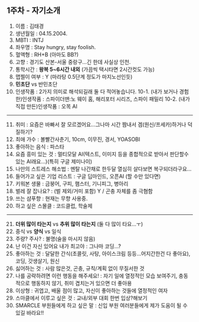 1주차 - 자기소개
----------------

1. 이름 : 김태경
2. 생년월일 : 04.15.2004.
3. MBTI : INTJ
4. 좌우명 : Stay hungry, stay foolish.
5. 혈액형 : RH+B (아마도 BB?)
6. 고향 : 경기도 산본-서울 중랑구...긴 한데 사실상 인천.
7. 통학시간 : **왕복 5~6시간 내외** (가끔씩 택시타면 2시간컷도 가능)
8. 맵찔이 여부 : Y (마라탕 0.5단계 정도가 마지노선인듯)
9. **민초단** vs 반민초단
10. 인생작품 : 2가지 의미로 해석되길래 둘 다 적어놓습니다.
10-1. (내가 보거나 경험한)인생작품 : 스파이더맨:노 웨이 홈, 해리포터 시리즈, 스파이 패밀리
10-2. (내가 직접 만든)인생작품 : 오목 AI
---
11. 취미 : 요즘은 바빠서 잘 모르겠어요...그나마 시간 짬내서 겜(원신/프세카)하거나 덕질하기?
12. 최애 가수 : 볼빨간사춘기, 10cm, 이무진, 경서, YOASOBI
13. 좋아하는 음식 : 파스타
14. 요즘 흥미 있는 것 : 멀티모달 AI(텍스트, 이미지 등을 종합적으로 받아서 판단할수 있는 AI래요...)(특히 구글 제미나이)
15. 나만의 스트레스 해소법 : 멘탈 나간채로 한두달 열심히 살다보면 복구되더라구요...
16. 들어가고 싶은 기업 리스트 : 구글 딥마인드, 오픈AI (할 수만 있다면)
17. 키워본 생물 : 금붕어, 구피, 햄스터, 기니피그, 병아리
18. 벌레 잘 잡나요? : (벌 제외/거미 포함) Y / 곤충 자체를 좀 극혐함
19. 쓰는 샴푸향 : 현재는 무향 사용중.
20. 하고 싶은 스몰클 : 코드클럽, 학술제
***
21. **더위 많이 타는지** vs __추위 많이 타는지__ (둘 다 많이 타요...ㅜ)
22. 중식 vs **양식** vs 일식
23. 주량? 주사? : 불명(술을 마시지 않음)
24. 난 이건 자신 있어요 내가 최고야 : 그나마 코딩...?
25. 좋아하는 것 : 달달한 간식(초콜릿, 사탕, 아이스크림 등등...어지간한건 다 좋아요), 코딩, 갓생살기, 원신
26. 싫어하는 것 : 사람 많은것, 곤충, 규칙/계획 없이 무질서한 것
27. 나를 공략하려면 이런 행동을 해주세요! : 자기 일에 열정적인 모습 보여주기, 충동적으로 행동하지 않기, 취미 겹치는거 있으면 더 좋아용
28. 이상형 : 귀엽고, 배울 점이 많고, 자신이 좋아하는 것들에 열정적인 여자
29. 스마클에서 이루고 싶은 것 : 교내/외부 대회 한번 입상?해보기
30. SMARCLE 부원들에게 하고 싶은 말 : 신입 부원 여러분들에게 제가 도움이 될 수 있길 바라요!!
